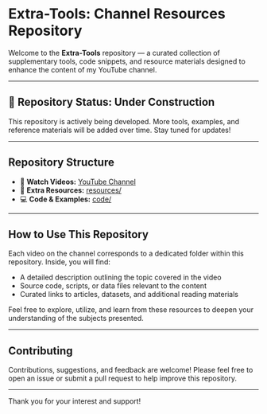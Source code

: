 # Extra-Tools: Channel Resources Repository

Welcome to the **Extra-Tools** repository — a curated collection of supplementary tools, code snippets, and resource materials designed to enhance the content of my YouTube channel.

---

## 🚧 Repository Status: Under Construction  
This repository is actively being developed. More tools, examples, and reference materials will be added over time. Stay tuned for updates!

---

## Repository Structure

- 🎥 **Watch Videos:** [YouTube Channel](https://www.youtube.com/channel/UCtBXIkg88TM6kGwUL80WEKg)  
- 📂 **Extra Resources:** [resources/](resources/)  
- 💻 **Code & Examples:** [code/](code/)

---

## How to Use This Repository

Each video on the channel corresponds to a dedicated folder within this repository. Inside, you will find:

- A detailed description outlining the topic covered in the video  
- Source code, scripts, or data files relevant to the content  
- Curated links to articles, datasets, and additional reading materials  

Feel free to explore, utilize, and learn from these resources to deepen your understanding of the subjects presented.

---

## Contributing

Contributions, suggestions, and feedback are welcome! Please feel free to open an issue or submit a pull request to help improve this repository.

---

Thank you for your interest and support!

